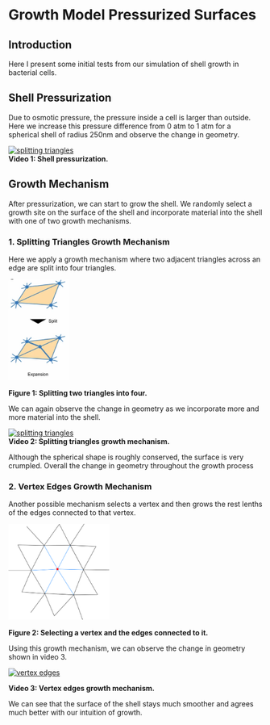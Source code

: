 # Growth Model Pressurized Surfaces

## Introduction

Here I present some initial tests from our simulation of shell growth in bacterial cells.

## Shell Pressurization

Due to osmotic pressure, the pressure inside a cell is larger than outside. Here we increase this pressure difference from 0 atm to 1 atm for a spherical shell of radius 250nm and observe the change in geometry.  

[![splitting triangles](https://img.youtube.com/vi/Df_-EIv69zU/0.jpg)](https://www.youtube.com/watch?v=Df_-EIv69zU)  
**Video 1: Shell pressurization.**


## Growth Mechanism

After pressurization, we can start to grow the shell. We randomly select a growth site on the surface of the shell and incorporate material into the shell with one of two growth mechanisms.

### 1. Splitting Triangles Growth Mechanism

Here we apply a growth mechanism where two adjacent triangles across an edge are split into four triangles.

<img alt="splitting triangles" src="https://github.com/schulze-paul/growth-model-pages/blob/gh-pages/SplitTriangles.png?raw=true" height=200>  

**Figure 1: Splitting two triangles into four.**


We can again observe the change in geometry as we incorporate more and more material into the shell.

[![splitting triangles](https://img.youtube.com/vi/pgXKSrMsRYM/0.jpg)](https://www.youtube.com/watch?v=pgXKSrMsRYM)  
**Video 2: Splitting triangles growth mechanism.** 

Although the spherical shape is roughly conserved, the surface is very crumpled. Overall the change in geometry throughout the growth process


### 2. Vertex Edges Growth Mechanism 

Another possible mechanism selects a vertex and then grows the rest lenths of the edges connected to that vertex.

<img alt="splitting triangles" src="https://github.com/schulze-paul/growth-model-pages/blob/gh-pages/grow_vertex_bonds.png?raw=true" width=200>  

**Figure 2: Selecting a vertex and the edges connected to it.**

Using this growth mechanism, we can observe the change in geometry shown in video 3.

[![vertex edges](https://img.youtube.com/vi/lT4XqQmDMcY/0.jpg)](https://www.youtube.com/watch?v=lT4XqQmDMcY)  

**Video 3: Vertex edges growth mechanism.** 

We can see that the surface of the shell stays much smoother and agrees much better with our intuition of growth.
